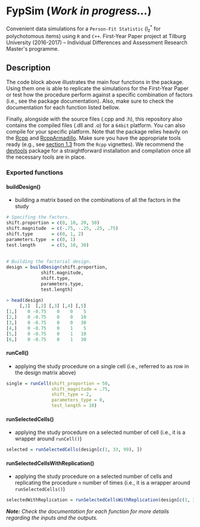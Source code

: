 # FypSim (*Work in progress...*)

Convenient data simulations for a `Person-Fit Statistic` (l<sub>z</sub><sup>*</sup> for polychotomous items) using `R` and `C++`. First-Year Paper project at Tilburg University (2016-2017) &ndash; Individual Differences and Assessment Research Master's programme.


## Description
The code block above illustrates the main four functions in the package. Using them one is able to replicate the simulations for the First-Year Paper or test how the procedure perform against a specific combination of factors (i.e., see the package documentation). Also, make sure to check the documentation for each function listed bellow.

Finally, alongside with the source files (.cpp and .h), this repository also contains the compiled files (.dll and .o) for a `64bit` platform. You can also compile for your specific platform. Note that the package relies heavily on the [Rcpp](https://github.com/RcppCore/Rcpp) and [RcppArmadillo](https://github.com/RcppCore/RcppArmadillo). Make sure you have the appropriate tools ready (e.g., see [section 1.3](https://cran.r-project.org/web/packages/Rcpp/vignettes/Rcpp-FAQ.pdf) from the `Rcpp` vignettes). We recommend the [devtools](https://github.com/hadley/devtools) package for a straightforward installation and compilation once all the necessary tools are in place.

### Exported functions

#### buildDesign()
- building a matrix based on the combinations of all the factors in the study
```r
# Specifing the factors.
shift.proportion = c(0, 10, 20, 50)
shift.magnitude  = c(-.75, -.25, .25, .75)
shift.type       = c(0, 1, 2)
parameters.type  = c(0, 1)
test.length      = c(5, 10, 30)
 
 
# Building the factorial design.
design = buildDesign(shift.proportion,
		     shift.magnitude,
		     shift.type,
		     parameters.type,
		     test.length)
		     
> head(design)
     [,1]  [,2] [,3] [,4] [,5]
[1,]    0 -0.75    0    0    5
[2,]    0 -0.75    0    0   10
[3,]    0 -0.75    0    0   30
[4,]    0 -0.75    0    1    5
[5,]    0 -0.75    0    1   10
[6,]    0 -0.75    0    1   30
 ```

#### runCell()
- applying the study procedure on a single cell (i.e., referred to as row in the design matrix above)


```r
single = runCell(shift_proportion = 50, 
                 shift_magnitude = .75, 
                 shift_type = 2,
                 parameters_type = 0,
                 test_length = 10)
```

#### runSelectedCells()
- applying the study procedure on a selected number of cell (i.e., it is a wrapper around `runCell()`)

```r
selected = runSelectedCells(design[c(1, 33, 99), ])
```

#### runSelectedCellsWithReplication()
- applying the study procedure on a selected number of cells and replicating the procedure `n` number of times (i.e., it is a wrapper around `runSelectedCells()`)

```r
selectedWithReplication = runSelectedCellsWithReplication(design[c(1, 33, 99), ], 100)
```

***Note:*** *Check the documentation for each function for more details regarding the inputs and the outputs.*

